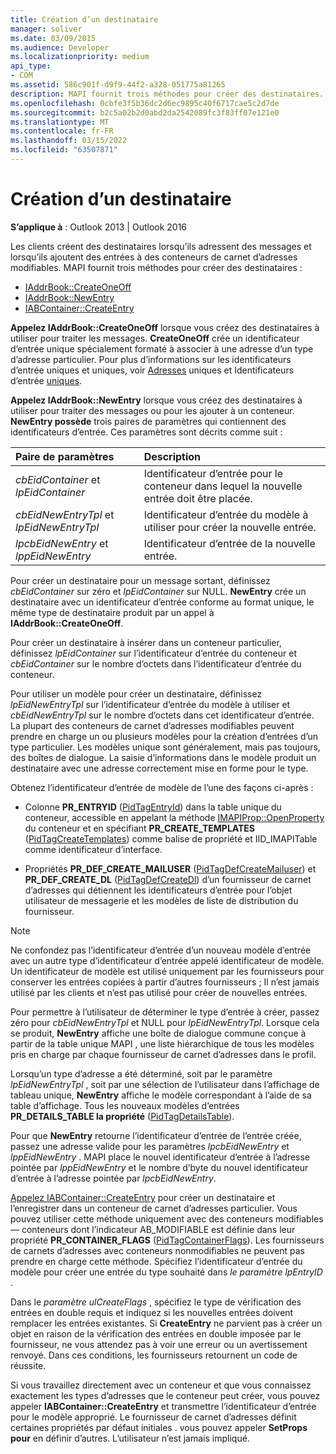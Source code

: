 ```yaml
---
title: Création d’un destinataire
manager: soliver
ms.date: 03/09/2015
ms.audience: Developer
ms.localizationpriority: medium
api_type:
- COM
ms.assetid: 586c901f-d9f9-44f2-a328-051775a81265
description: MAPI fournit trois méthodes pour créer des destinataires.
ms.openlocfilehash: 0cbfe3f5b36dc2d6ec9895c40f6717cae5c2d7de
ms.sourcegitcommit: b2c5a02b2d0abd2da2542089fc3f83ff07e121e0
ms.translationtype: MT
ms.contentlocale: fr-FR
ms.lasthandoff: 03/15/2022
ms.locfileid: "63507871"
---
```

# <a name="creating-a-recipient"></a>Création d’un destinataire

**S’applique à** : Outlook 2013 | Outlook 2016
  
Les clients créent des destinataires lorsqu’ils adressent des messages et lorsqu’ils ajoutent des entrées à des conteneurs de carnet d’adresses modifiables. MAPI fournit trois méthodes pour créer des destinataires :
  
- [IAddrBook::CreateOneOff](iaddrbook-createoneoff.md)
- [IAddrBook::NewEntry](iaddrbook-newentry.md)
- [IABContainer::CreateEntry](iabcontainer-createentry.md)

**Appelez IAddrBook::CreateOneOff** lorsque vous créez des destinataires à utiliser pour traiter les messages. **CreateOneOff** crée un identificateur d’entrée unique spécialement formaté à associer à une adresse d’un type d’adresse particulier. Pour plus d’informations sur les identificateurs d’entrée uniques et uniques, voir [Adresses](one-off-addresses.md) uniques et Identificateurs d’entrée [uniques](one-off-entry-identifiers.md).
  
**Appelez IAddrBook::NewEntry** lorsque vous créez des destinataires à utiliser pour traiter des messages ou pour les ajouter à un conteneur. **NewEntry possède** trois paires de paramètres qui contiennent des identificateurs d’entrée. Ces paramètres sont décrits comme suit :
  
|**Paire de paramètres**|**Description**|
|:-----|:-----|
| _cbEidContainer_ et _lpEidContainer_ <br/> |Identificateur d’entrée pour le conteneur dans lequel la nouvelle entrée doit être placée. |
| _cbEidNewEntryTpl_ et _lpEidNewEntryTpl_ <br/> |Identificateur d’entrée du modèle à utiliser pour créer la nouvelle entrée. |
| _lpcbEidNewEntry_ et _lppEidNewEntry_ <br/> |Identificateur d’entrée de la nouvelle entrée. |

Pour créer un destinataire pour un message sortant, définissez _cbEidContainer_ sur zéro et _lpEidContainer_ sur NULL. **NewEntry** crée un destinataire avec un identificateur d’entrée conforme au format unique, le même type de destinataire produit par un appel à **IAddrBook::CreateOneOff**.
  
Pour créer un destinataire à insérer dans un conteneur particulier, définissez _lpEidContainer_ sur l’identificateur d’entrée du conteneur et _cbEidContainer_ sur le nombre d’octets dans l’identificateur d’entrée du conteneur.
  
Pour utiliser un modèle pour créer un destinataire, définissez _lpEidNewEntryTpl_ sur l’identificateur d’entrée du modèle à utiliser et _cbEidNewEntryTpl_ sur le nombre d’octets dans cet identificateur d’entrée. La plupart des conteneurs de carnet d’adresses modifiables peuvent prendre en charge un ou plusieurs modèles pour la création d’entrées d’un type particulier. Les modèles unique sont généralement, mais pas toujours, des boîtes de dialogue. La saisie d’informations dans le modèle produit un destinataire avec une adresse correctement mise en forme pour le type.
  
Obtenez l’identificateur d’entrée de modèle de l’une des façons ci-après :
  
- Colonne **PR_ENTRYID** ([PidTagEntryId](pidtagentryid-canonical-property.md)) dans la table unique du conteneur, accessible en appelant la méthode [IMAPIProp::OpenProperty](imapiprop-openproperty.md) du conteneur et en spécifiant **PR_CREATE_TEMPLATES** ([PidTagCreateTemplates](pidtagcreatetemplates-canonical-property.md)) comme balise de propriété et IID_IMAPITable comme identificateur d’interface.

- Propriétés **PR_DEF_CREATE_MAILUSER** ([PidTagDefCreateMailuser](pidtagdefcreatemailuser-canonical-property.md)) et **PR_DEF_CREATE_DL** ([PidTagDefCreateDl](pidtagdefcreatedl-canonical-property.md)) d’un fournisseur de carnet d’adresses qui détiennent les identificateurs d’entrée pour l’objet utilisateur de messagerie et les modèles de liste de distribution du fournisseur.

> [!NOTE]
> Ne confondez pas l’identificateur d’entrée d’un nouveau modèle d’entrée avec un autre type d’identificateur d’entrée appelé identificateur de modèle. Un identificateur de modèle est utilisé uniquement par les fournisseurs pour conserver les entrées copiées à partir d’autres fournisseurs ; Il n’est jamais utilisé par les clients et n’est pas utilisé pour créer de nouvelles entrées.
  
Pour permettre à l’utilisateur de déterminer le type d’entrée à créer, passez zéro pour _cbEidNewEntryTpl_ et NULL pour _lpEidNewEntryTpl_. Lorsque cela se produit, **NewEntry** affiche une boîte de dialogue commune conçue à partir de la table unique MAPI , une liste hiérarchique de tous les modèles pris en charge par chaque fournisseur de carnet d’adresses dans le profil.
  
Lorsqu’un type d’adresse a été déterminé, soit par le paramètre _lpEidNewEntryTpl_ , soit par une sélection de l’utilisateur dans l’affichage de tableau unique, **NewEntry** affiche le modèle correspondant à l’aide de sa table d’affichage. Tous les nouveaux modèles d’entrées **PR_DETAILS_TABLE la propriété** ([PidTagDetailsTable](pidtagdetailstable-canonical-property.md)).
  
Pour que **NewEntry** retourne l’identificateur d’entrée de l’entrée créée, passez une adresse valide pour les paramètres _lpcbEidNewEntry_ et _lppEidNewEntry_ . MAPI place le nouvel identificateur d’entrée à l’adresse pointée par _lppEidNewEntry_ et le nombre d’byte du nouvel identificateur d’entrée à l’adresse pointée par _lpcbEidNewEntry_.
  
[Appelez IABContainer::CreateEntry](iabcontainer-createentry.md) pour créer un destinataire et l’enregistrer dans un conteneur de carnet d’adresses particulier. Vous pouvez utiliser cette méthode uniquement avec des conteneurs modifiables — conteneurs dont l’indicateur AB_MODIFIABLE est définie dans leur propriété **PR_CONTAINER_FLAGS** ([PidTagContainerFlags](pidtagcontainerflags-canonical-property.md)). Les fournisseurs de carnets d’adresses avec conteneurs nonmodifiables ne peuvent pas prendre en charge cette méthode. Spécifiez l’identificateur d’entrée du modèle pour créer une entrée du type souhaité dans _le paramètre lpEntryID_ .
  
Dans le _paramètre ulCreateFlags_ , spécifiez le type de vérification des entrées en double requis et indiquez si les nouvelles entrées doivent remplacer les entrées existantes. Si **CreateEntry** ne parvient pas à créer un objet en raison de la vérification des entrées en double imposée par le fournisseur, ne vous attendez pas à voir une erreur ou un avertissement renvoyé. Dans ces conditions, les fournisseurs retournent un code de réussite.
  
Si vous travaillez directement avec un conteneur et que vous connaissez exactement les types d’adresses que le conteneur peut créer, vous pouvez appeler **IABContainer::CreateEntry** et transmettre l’identificateur d’entrée pour le modèle approprié. Le fournisseur de carnet d’adresses définit certaines propriétés par défaut initiales . vous pouvez appeler **SetProps pour** en définir d’autres. L’utilisateur n’est jamais impliqué.
  

